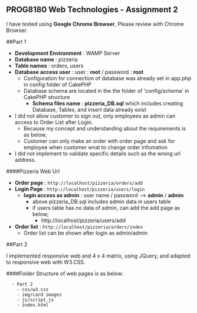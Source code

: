 ## PROG8180 Web Technologies - Assignment 2

I have tested using **Google Chrome Browser**, Please review with Chrome Browser.

##Part 1

  - **Development Environment** : WAMP Server
  - **Database name** : pizzeria
  - **Table names** : orders, users
  - **Database access user**  : user : **root**  / password : **root**
    - Configuration for connection of database was already set in app.php in config folder of CakePHP 
    - Database schema are located in the the folder of 'config/schema' in CakePHP structure
      - **Schema files name** : **pizzeria_DB.sql** which includes creating Database, Tables, and insert data already exist
  - I did not allow customer to sign out, only employees as admin can access to Order List after Login.
    - Because my concept and understanding about the requirements is as below;
    - Customer can only make an order with order page and ask for employee when customer wnat to change order infomation
  - I did not implement to validate specific details such as the wrong url address.

####Pizzeria Web Url 
  - **Order page** : ```http://localhost/pizzeria/orders/add```
  - **Login Page** : ```http://localhost/pizzeria/users/login```
    - **login access as admin** : user name / password --> **admin** / **admin**
      - above pizzeria_DB.sql includes admin data in users table
      - if users table has no data of admin, can add the add page as below;
        - http://localhost/pizzeria/users/add
  - **Order list** : ```http://localhost/pizzeria/orders/index```
    - Order list can be shown after login as admin/admin

##Part 2

I implemented responsive web and 4 x 4 matrix, using JQuery, and adapted to responsive web with W3.CSS. 

####Folder Structure of web pages is as below:
```
  - Part 2
    - css/w3.css
    - img/card images
    - js/script.js
    - index.html
```

